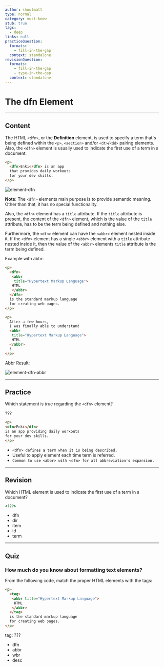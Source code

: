 ```yaml
---
author: shoutmatt
type: normal
category: must-know
stub: true
tags:
  - deep
links: null
practiceQuestion:
  formats:
    - fill-in-the-gap
  context: standalone
revisionQuestion:
  formats:
    - fill-in-the-gap
    - type-in-the-gap
  context: standalone
---
```


# The dfn Element


---

## Content

The HTML `<dfn>`, or the **Definition** element, is used to specify a term that's being defined within the `<p>`, `<section>` and/or `<dt>`/`<dd>` pairing elements. Also, the `<dfn>` element is usually used to indicate the first use of a term in a document.

```html
<p>
  <dfn>Enki</dfn> is an app
  that provides daily workouts
  for your dev skills.
</p>
```

![element-dfn](https://img.enkipro.com/a4baae13adcf71436592b38eae34faa9.png)

**Note:** The `<dfn>` elements main purpose is to provide semantic meaning. Other than that, it has no special functionality.

Also, the `<dfn>` element has a `title` attribute. If the `title` attribute is present, the content of the `<dfn>` element, which is the value of the `title` attribute, has to be the term being defined and nothing else.

Furthermore, the `<dfn>` element can have the `<abbr>` element nested inside it. If the `<dfn>` element has a single `<abbr>` element with a `title` attribute nested inside it, then the value of the `<abbr>` elements `title` attribute is the term being defined.

Example with abbr:

```html
<p>
  <dfn>
   <abbr
    title="Hypertext Markup Language">
   HTML
   </abbr>
  </dfn>
  is the standard markup language
  for creating web pages.
</p>

<p>
  After a few hours,
  I was finally able to understand
  <abbr
   title="Hypertext Markup Language">
   HTML
  </abbr>
  !
</p>
```

Abbr Result:

![element-dfn-abbr](https://img.enkipro.com/90a7f02d339751f2f5499d5bc092b7b1.png)


---

## Practice

Which statement is true regarding the `<dfn>` element?

???

```html
<p>
<dfn>Enki</dfn>
is an app providing daily workouts
for your dev skills.
</p>
```

- `<dfn> defines a term when it is being described.`
- Useful to apply element each time term is referred.
- `Common to use <abbr> with <dfn> for all abbreviation's expansion.`


---

## Revision

Which HTML element is used to indicate the first use of a term in a document?

```html
<???>
```

- dfn
- dir
- item
- id
- term


---

## Quiz

### How much do you know about formatting text elements?


From the following code, match the proper HTML elements with the tags:

```html
<p>
  <tag>
   <abbr title="Hypertext Markup Language">
    HTML
   </abbr>
  </tag>
  is the standard markup language
  for creating web pages.
</p>
```

tag: ???

- dfn
- abbr
- wbr
- desc

